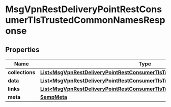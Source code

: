 
# MsgVpnRestDeliveryPointRestConsumerTlsTrustedCommonNamesResponse

## Properties
Name | Type | Description | Notes
------------ | ------------- | ------------- | -------------
**collections** | [**List&lt;MsgVpnRestDeliveryPointRestConsumerTlsTrustedCommonNameCollections&gt;**](MsgVpnRestDeliveryPointRestConsumerTlsTrustedCommonNameCollections.md) |  |  [optional]
**data** | [**List&lt;MsgVpnRestDeliveryPointRestConsumerTlsTrustedCommonName&gt;**](MsgVpnRestDeliveryPointRestConsumerTlsTrustedCommonName.md) |  |  [optional]
**links** | [**List&lt;MsgVpnRestDeliveryPointRestConsumerTlsTrustedCommonNameLinks&gt;**](MsgVpnRestDeliveryPointRestConsumerTlsTrustedCommonNameLinks.md) |  |  [optional]
**meta** | [**SempMeta**](SempMeta.md) |  | 



